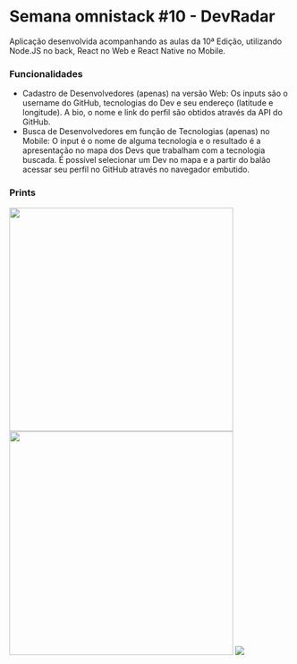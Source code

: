 <h1>Semana omnistack #10 - DevRadar</h1>
<p>Aplicação desenvolvida acompanhando as aulas da 10ª Edição, utilizando Node.JS no back, React no Web e React Native no Mobile.</p>

<h3>Funcionalidades</h3>
<ul>
  <li>Cadastro de Desenvolvedores (apenas) na versão Web: Os inputs são o username do GitHub, tecnologias do Dev e seu endereço (latitude e longitude). A bio, o nome e link do perfil são obtidos através da API do GitHub.</li>
  <li>
    Busca de Desenvolvedores em função de Tecnologias (apenas) no Mobile: O input é o nome de alguma tecnologia e o resultado é a apresentação no mapa dos Devs que trabalham com a tecnologia buscada. É possível selecionar um Dev no mapa e a partir do balão acessar seu perfil no GitHub através no navegador embutido.
  </li>
</ul>

<h3>Prints</h3>
<div>
<img width="400" style="display:inline" src="https://img.techpowerup.org/200406/screenshot-20200406-120118-host-exp-exponent.jpg">
<img width="400" style="display:inline" src="https://img.techpowerup.org/200406/screenshot-20200406-120136-host-exp-exponent.jpg">
<img src="https://img.techpowerup.org/200406/print-web.png">
</div>
